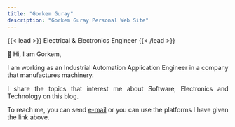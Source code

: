 ```yaml
---
title: "Gorkem Guray"
description: "Gorkem Guray Personal Web Site"
---
```

 {{< lead >}}
 Electrical & Electronics Engineer
 {{< /lead >}}

:wave: Hi, I am Gorkem,  
<p style='text-align: justify;'> I am working as an Industrial Automation Application Engineer in a company that manufactures machinery.</p>

<p style='text-align: justify;'>I share the topics that interest me about Software, Electronics and Technology on this blog. </p>

<p style='text-align: justify;'>To reach me, you can send <a href="mailto:mail@gorkem.co">e-mail</a> or you can use the platforms I have given the link above. </p>

 


